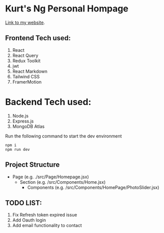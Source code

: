# Kurt's Ng Personal Hompage
[Link to my website](https://kurt-ng.com").
## Frontend Tech used:
1. React
2. React Query
3. Redux Toolkit
4. jwt
5. React Markdown
6. Tailwind CSS
7. FramerMotion

# Backend Tech used:
1. Node.js
2. Express.js
3. MongoDB Atlas
   
Run the following command to start the dev environment
```
npm i
npm run dev
```

## Project Structure
+ Page (e.g. ./src/Page/Homepage.jsx)
     + Section (e.g. /src/Components/Home.jsx)
        + Components (e.g. /src/Components/HomePage/PhotoSlider.jsx)

## TODO LIST:
1. Fix Refresh token expired issue
4. Add Oauth login
6. Add email functionality to contact
